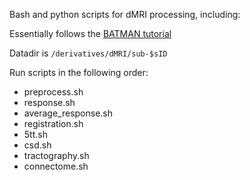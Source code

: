 Bash and python scripts for dMRI processing, including:

Essentially follows the [BATMAN tutorial](https://osf.io/pm9ba/)

Datadir is `/derivatives/dMRI/sub-$sID`

Run scripts in the following order:

- preprocess.sh
- response.sh
- average_response.sh
- registration.sh
- 5tt.sh
- csd.sh
- tractography.sh
- connectome.sh
